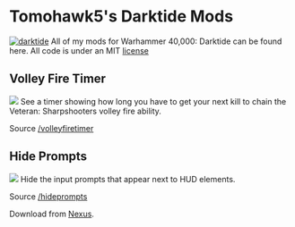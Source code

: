 # Tomohawk5's Darktide Mods

[![darktide](https://global-uploads.webflow.com/6346a2e14dce674426be40ac/637f9b5a8de2a3c4122f0291_6346ea11b9acfa58c8f5a014_Darktide_Logo_2022-2.png)](https://www.playdarktide.com)
All of my mods for Warhammer 40,000: Darktide can be found here.
All code is under an MIT [license](LICENSE)

## Volley Fire Timer
![](https://staticdelivery.nexusmods.com/mods/4943/images/headers/124_1680963632.jpg)
See a timer showing how long you have to get your next kill to chain the Veteran: Sharpshooters volley fire ability.

Source [/volleyfiretimer](volleyfiretimer)

## Hide Prompts
![](https://staticdelivery.nexusmods.com/mods/4943/images/headers/124_1680963632.jpg)
Hide the input prompts that appear next to HUD elements.

Source [/hideprompts](hideprompts)

Download from [Nexus](https://www.nexusmods.com/warhammer40kdarktide/mods/xxx).